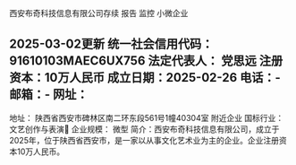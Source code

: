西安布奇科技信息有限公司存续
报告
监控
小微企业

2025-03-02更新
统一社会信用代码：91610103MAEC6UX756
法定代表人：
党思远
注册资本：10万人民币
成立日期：2025-02-26
电话：-
邮箱：-
网址：
-
地址：
陕西省西安市碑林区南二环东段561号1幢40304室
附近企业
国标行业：文艺创作与表演
企业规模：
微型
简介：西安布奇科技信息有限公司，成立于2025年，位于陕西省西安市，是一家以从事文化艺术业为主的企业。企业注册资本10万人民币。